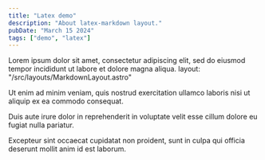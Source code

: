 ```yaml
---
title: "Latex demo"
description: "About latex-markdown layout."
pubDate: "March 15 2024"
tags: ["demo", "latex"]
---
```


Lorem ipsum dolor sit amet, consectetur adipiscing elit, sed do eiusmod tempor incididunt ut labore et dolore magna aliqua. layout: "/src/layouts/MarkdownLayout.astro"

Ut enim ad minim veniam, quis nostrud exercitation ullamco laboris nisi ut aliquip ex ea commodo consequat.


Duis aute irure dolor in reprehenderit in voluptate velit esse cillum dolore eu fugiat nulla pariatur. 

Excepteur sint occaecat cupidatat non proident, sunt in culpa qui officia deserunt mollit anim id est laborum.

